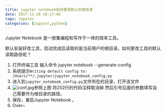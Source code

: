 ```yaml
---
title: jupyter notebook如何更改默认的根目录
date: 2017-11-28 18:17:40
tags: Jupyter
categories: [jupyter,python]
---
```


Jupyter Notebook 是一款集编程和写作于一体的效率工具。

默认安装好改工具，启动完成后读取的是当前用户的根目录。如何更改工具的默认读取路径呢？

1. 打开终端工具	输入命令 jupyter notebook --generate-config
2. 系统提示``Writing default config to: /Users/**/.jupyter/jupyter_notebook_config.py``
3. 进入到``jupyter_notebook_config.py``文件所在的目录，打开该文件
4. ![conf.jpg](https://raw.githubusercontent.com/heooos/heooos.github.io/master/img_res/jupyter/conf.jpg)参照上图  将202行的代码注释取消掉 然后引号后面的参数填写自己需要作为根目录的路径。
5. 保存，重启Jupyter Notebook 。 
6. Over~